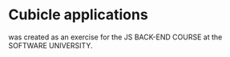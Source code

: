 # Cubicle applications
was created as an exercise for the JS BACK-END COURSE at the SOFTWARE UNIVERSITY.